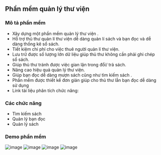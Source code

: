 ## Phần mềm quản lý thư viện

### Mô tả phần mềm
- Xây dựng một phần mềm quản lý thư viện .
- Hỗ trợ thủ thư quản lí thư viện dễ dàng quản lí sách và bạn đọc và dễ dàng thống kê sổ sách.
- Tiết kiệm chi phí cho việc thuê người quản lí thư viện.
- Lưu trữ được số lượng lớn dữ liệu giúp thủ thư không cần phải ghi chép sổ sách.
- Giúp thủ thư tránh được việc gian lận trong đổi/ trả sách.
- Nâng cao hiệu quả quản lý thư viện.
- Giúp bạn đọc dễ dàng mượn sách cũng như tìm kiếm sách .
- Phần mềm được thiết kế đơn giản giúp cho thủ thư lẫn bạn đọc dễ dàng sử dụng
- Link tài liệu phân tích chức năng: 
### Các chức năng 
- Tìm kiếm sách
- Quản lý bạn đọc
- Quản lý sách
### Demo phần mềm
![image](https://user-images.githubusercontent.com/110087686/195665147-25b47bed-911e-48be-8989-524313fbb1f2.png)
![image](https://user-images.githubusercontent.com/110087686/195665333-bdacc60a-3bea-47ec-88b9-f4fd594f9df3.png)
![image](https://user-images.githubusercontent.com/110087686/195665387-a819b1cb-ceb8-44b2-8134-5043cb109a25.png)
![image](https://user-images.githubusercontent.com/110087686/195665407-5cfb5edf-320b-4cac-8d97-0d133f6feca2.png)



 

